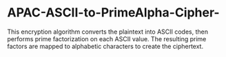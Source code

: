 # APAC-ASCII-to-PrimeAlpha-Cipher-
This encryption algorithm converts the plaintext into ASCII codes, then performs prime factorization on each ASCII value. The resulting prime factors are mapped to alphabetic characters to create the ciphertext.
